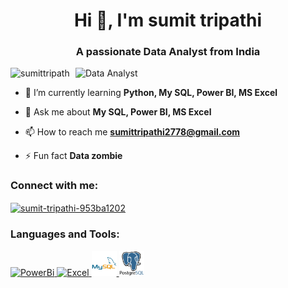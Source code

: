 <h1 align="center">Hi 👋, I'm sumit tripathi</h1>
<h3 align="center">A passionate Data Analyst from India</h3>
<img align="right" alt="Data Analyst" width="400"src="https://miro.medium.com/max/1400/1*g__jiesLRIfCRefVG69Pfw.gif">

<p align="left"> <img src="https://komarev.com/ghpvc/?username=sumittripath&label=Profile%20views&color=0e75b6&style=flat" alt="sumittripath" /> </p>



- 🌱 I’m currently learning **Python, My SQL, Power BI, MS Excel**

- 💬 Ask me about **My SQL, Power BI, MS Excel**

- 📫 How to reach me **sumittripathi2778@gmail.com**

- ⚡ Fun fact **Data zombie**

<h3 align="left">Connect with me:</h3>
<p align="left">
<a href="https://linkedin.com/in/sumit-tripathi-953ba1202" target="blank"><img align="center" src="https://raw.githubusercontent.com/rahuldkjain/github-profile-readme-generator/master/src/images/icons/Social/linked-in-alt.svg" alt="sumit-tripathi-953ba1202" height="30" width="40" /></a>
</p>

<h3 align="left">Languages and Tools:</h3>
<p align="left"> <a href="https://powerbi.microsoft.com/en-au/" target="_blank" rel="noreferrer"> <img src="https://logos-world.net/wp-content/uploads/2022/02/Microsoft-Power-BI-Symbol.png" alt="PowerBi" width="40" height="40"/> </a> 
    <a href="https://www.microsoft.com/en-in/microsoft-365/excel" target="_blank" rel="noreferrer"> <img src="https://cdn1.iconfinder.com/data/icons/famous-brand-apps/100/_-04-512.png" alt="Excel" width="40" height="40"/> </a> 
    </a> <a href="https://www.mysql.com/" target="_blank" rel="noreferrer"> <img src="https://raw.githubusercontent.com/devicons/devicon/master/icons/mysql/mysql-original-wordmark.svg" alt="mysql" width="40" height="40"/> </a>
 <a href="https://www.postgresql.org" target="_blank" rel="noreferrer"> <img src="https://raw.githubusercontent.com/devicons/devicon/master/icons/postgresql/postgresql-original-wordmark.svg" alt="postgresql" width="40" height="40"/> </a> 



